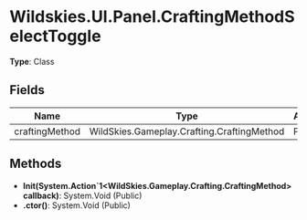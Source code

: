 ﻿# Wildskies.UI.Panel.CraftingMethodSelectToggle

**Type**: Class

## Fields

| Name | Type | Access |
|------|------|--------|
| craftingMethod | WildSkies.Gameplay.Crafting.CraftingMethod | Private |

## Methods

- **Init(System.Action`1<WildSkies.Gameplay.Crafting.CraftingMethod> callback)**: System.Void (Public)
- **.ctor()**: System.Void (Public)


